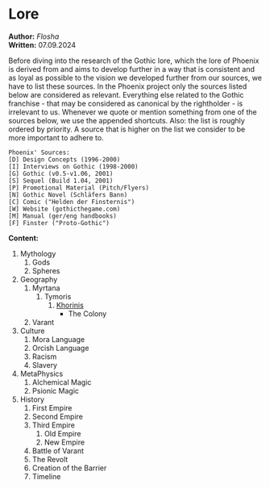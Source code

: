 # Lore

**Author:** *Flosha*  
**Written:** 07.09.2024  

Before diving into the research of the Gothic lore, which the lore of Phoenix is derived from and aims to develop further in a way that is consistent and as loyal as possible to the vision we developed further from our sources, we have to list these sources. In the Phoenix project only the sources listed below are considered as relevant. Everything else related to the Gothic franchise - that may be considered as canonical by the rightholder - is irrelevant to us. Whenever we quote or mention something from one of the sources below, we use the appended shortcuts. Also: the list is roughly ordered by priority. A source that is higher on the list we consider to be more important to adhere to.

```
Phoenix' Sources:
[D] Design Concepts (1996-2000)
[I] Interviews on Gothic (1998-2000)     
[G] Gothic (v0.5-v1.06, 2001)   
[S] Sequel (Build 1.04, 2001)  
[P] Promotional Material (Pitch/Flyers)   
[N] Gothic Novel (Schläfers Bann)  
[C] Comic ("Helden der Finsternis")   
[W] Website (gothicthegame.com)  
[M] Manual (ger/eng handbooks)  
[F] Finster ("Proto-Gothic")   
```


**Content:**

1. Mythology
    1. Gods
    2. Spheres
2. Geography
    1. Myrtana
        1. Tymoris
            1. [Khorinis](/lore/khorinis)
                * The Colony
    2. Varant
3. Culture
	1. Mora Language
	2. Orcish Language
    3. Racism
    4. Slavery
4. MetaPhysics
	1. Alchemical Magic
	2. Psionic Magic
5. History
    1. First Empire
    2. Second Empire
	3. Third Empire
        1. Old Empire
        2. New Empire
    4. Battle of Varant
    5. The Revolt
    6. Creation of the Barrier <!-- here include size of the barrier -->
	7. Timeline 
